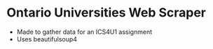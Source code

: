 # Ontario Universities Web Scraper

- Made to gather data for an ICS4U1 assignment
- Uses beautifulsoup4
